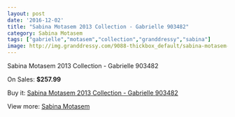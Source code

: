 ```yaml
---
layout: post
date: '2016-12-02'
title: "Sabina Motasem 2013 Collection - Gabrielle 903482"
category: Sabina Motasem
tags: ["gabrielle","motasem","collection","granddressy","sabina"]
image: http://img.granddressy.com/9088-thickbox_default/sabina-motasem-2013-collection-gabrielle-903482.jpg
---
```

Sabina Motasem 2013 Collection - Gabrielle 903482

On Sales: **$257.99**
<a href="https://www.granddressy.com/en/sabina-motasem/8310-sabina-motasem-2013-collection-gabrielle-903482.html"><amp-img layout="responsive" width="600" height="600" src="//img.granddressy.com/9088-thickbox_default/sabina-motasem-2013-collection-gabrielle-903482.jpg" alt="Sabina Motasem 2013 Collection - Gabrielle 903482 0" /></a>

Buy it: [Sabina Motasem 2013 Collection - Gabrielle 903482](https://www.granddressy.com/en/sabina-motasem/8310-sabina-motasem-2013-collection-gabrielle-903482.html "Sabina Motasem 2013 Collection - Gabrielle 903482")

View more: [Sabina Motasem](https://www.granddressy.com/en/269-sabina-motasem "Sabina Motasem")